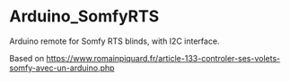 # Arduino_SomfyRTS

Arduino remote for Somfy RTS blinds, with I2C interface.

Based on https://www.romainpiquard.fr/article-133-controler-ses-volets-somfy-avec-un-arduino.php
